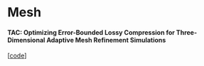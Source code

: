 # Mesh

#### TAC: Optimizing Error-Bounded Lossy Compression for Three-Dimensional Adaptive Mesh Refinement Simulations
[[code](https://github.com/FabioGrosso/3dAMRcomp)]

####
